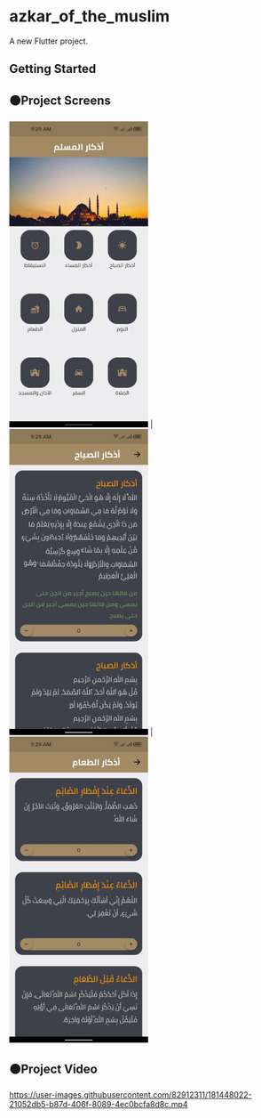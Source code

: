 # azkar_of_the_muslim

A new Flutter project.

## Getting Started
## 🟠Project Screens

<img src="1.jpg" width="250" height="550">  | <img src="2.jpg" width="250" height="550"> |  <img src="3.jpg" width="250" height="550">

## 🟠Project Video
https://user-images.githubusercontent.com/82912311/181448022-21052db5-b87d-406f-8089-4ec0bcfa8d8c.mp4


